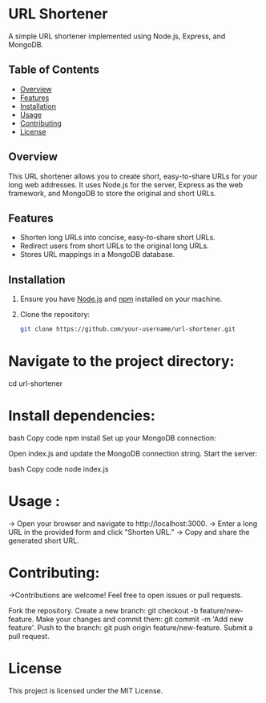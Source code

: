 # URL Shortener

A simple URL shortener implemented using Node.js, Express, and MongoDB.

## Table of Contents

- [Overview](#overview)
- [Features](#features)
- [Installation](#installation)
- [Usage](#usage)
- [Contributing](#contributing)
- [License](#license)

## Overview

This URL shortener allows you to create short, easy-to-share URLs for your long web addresses. It uses Node.js for the server, Express as the web framework, and MongoDB to store the original and short URLs.

## Features

- Shorten long URLs into concise, easy-to-share short URLs.
- Redirect users from short URLs to the original long URLs.
- Stores URL mappings in a MongoDB database.

## Installation

1. Ensure you have [Node.js](https://nodejs.org/) and [npm](https://www.npmjs.com/) installed on your machine.

2. Clone the repository:

   ```bash
   git clone https://github.com/your-username/url-shortener.git
# Navigate to the project directory:
cd url-shortener

# Install dependencies:

bash
Copy code
npm install
Set up your MongoDB connection:

Open index.js and update the MongoDB connection string.
Start the server:

bash
Copy code
node index.js
# Usage :
-> Open your browser and navigate to http://localhost:3000.
-> Enter a long URL in the provided form and click "Shorten URL."
-> Copy and share the generated short URL.
# Contributing:
->Contributions are welcome! Feel free to open issues or pull requests.

Fork the repository.
Create a new branch: git checkout -b feature/new-feature.
Make your changes and commit them: git commit -m 'Add new feature'.
Push to the branch: git push origin feature/new-feature.
Submit a pull request.
# License
This project is licensed under the MIT License.
